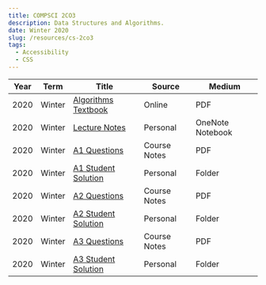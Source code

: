 ```yaml
---
title: COMPSCI 2CO3
description: Data Structures and Algorithms.
date: Winter 2020
slug: /resources/cs-2co3
tags:
  - Accessibility
  - CSS
---
```


<table>
  <thead>
    <tr>
      <th>Year</th>
      <th>Term</th>
      <th>Title</th>
      <th class="hide-on-mobile">Source</th>
      <th class="hide-on-mobile">Medium</th>
    </tr>
  </thead>
  <tbody>
    <tr>
      <td class="overline date">2020</td>
      <td class="overline date">Winter</td>
      <td class="title">
       <a href="https://1drv.ms/b/s!Arov9257fZF6wF0uR8lNVks5PSIH?e=Bu485a" target="_blank">
          Algorithms Textbook
        </a>
      </td>
      <td class="hide-on-mobile">Online</td>
      <td class="overline hide-on-mobile">PDF</td>
    </tr>
    <tr>
      <td class="overline date">2020</td>
      <td class="overline date">Winter</td>
      <td class="title">
       <a href="https://mcmasteru365-my.sharepoint.com/:o:/g/personal/kostiukb_mcmaster_ca/Et8TUJl7UhFNg5SyNxA3b2kBuKSqC5BhiqzwBWiZ4dbZfw?e=LcI3MU" target="_blank">
          Lecture Notes
        </a>
      </td>
      <td class="hide-on-mobile">Personal</td>
      <td class="overline hide-on-mobile">OneNote Notebook</td>
    </tr>
    <tr>
      <td class="overline date">2020</td>
      <td class="overline date">Winter</td>
      <td class="title">
       <a href="https://1drv.ms/b/s!Arov9257fZF63jNywlsRF9JgUEGf?e=40N1L8" target="_blank">
          A1 Questions
        </a>
      </td>
      <td class="hide-on-mobile">Course Notes</td>
      <td class="overline hide-on-mobile">PDF</td>
    </tr>
    <tr>
      <td class="overline date">2020</td>
      <td class="overline date">Winter</td>
      <td class="title">
       <a href="https://1drv.ms/u/s!Arov9257fZF63VElSASl-DXbhGKm?e=7sNKhb" target="_blank">
          A1 Student Solution
        </a>
      </td>
      <td class="hide-on-mobile">Personal</td>
      <td class="overline hide-on-mobile">Folder</td>
    </tr>
    <tr>
      <td class="overline date">2020</td>
      <td class="overline date">Winter</td>
      <td class="title">
       <a href="https://1drv.ms/b/s!Arov9257fZF63jV0HUoThXK-2iVE?e=SfofYp" target="_blank">
          A2 Questions
        </a>
      </td>
      <td class="hide-on-mobile">Course Notes</td>
      <td class="overline hide-on-mobile">PDF</td>
    </tr>
    <tr>
      <td class="overline date">2020</td>
      <td class="overline date">Winter</td>
      <td class="title">
       <a href="https://1drv.ms/u/s!Arov9257fZF63VKqLAyyXd_AmQXE?e=jkiRIX" target="_blank">
          A2 Student Solution
        </a>
      </td>
      <td class="hide-on-mobile">Personal</td>
      <td class="overline hide-on-mobile">Folder</td>
    </tr>
    <tr>
      <td class="overline date">2020</td>
      <td class="overline date">Winter</td>
      <td class="title">
       <a href="https://1drv.ms/b/s!Arov9257fZF63jnhyIy2_U7szKTg?e=R2AiVl" target="_blank">
          A3 Questions
        </a>
      </td>
      <td class="hide-on-mobile">Course Notes</td>
      <td class="overline hide-on-mobile">PDF</td>
    </tr>
    <tr>
      <td class="overline date">2020</td>
      <td class="overline date">Winter</td>
      <td class="title">
       <a href="https://1drv.ms/u/s!Arov9257fZF63VP6I0y2csXdbfJy?e=dONLs5" target="_blank">
          A3 Student Solution
        </a>
      </td>
      <td class="hide-on-mobile">Personal</td>
      <td class="overline hide-on-mobile">Folder</td>
    </tr>
  </tbody>
</table>
